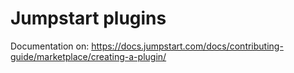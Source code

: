# Jumpstart plugins

Documentation on:  https://docs.jumpstart.com/docs/contributing-guide/marketplace/creating-a-plugin/
